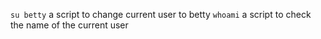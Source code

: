 `su betty` a script to change current user to betty
`whoami` a script to check the name of the current user
